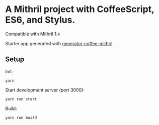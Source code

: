 # A Mithril project with CoffeeScript, ES6, and Stylus.

Compatible with Mithril 1.x

Starter app generated with [generator-coffee-mithril](https://github.com/jhessin/generator-coffee-mithril).


## Setup

Init:

~~~
yarn
~~~

Start development server (port 3000):

~~~
yarn run start
~~~

Build:

~~~
yarn run build
~~~

